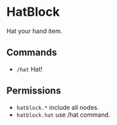 # HatBlock
Hat your hand item.

## Commands
* `/hat` Hat!

## Permissions
* `hatblock.*` include all nodes.
* `hatblock.hat` use /hat command.
